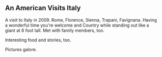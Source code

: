 
<html><h2>An American Visits Italy</h2>
<div>
A visit to Italy in 2009. Rome, Florence, Sienna, Trapani, Favignana.
Having a wonderful time you're welcome and Country while standing 
out like a giant at 6 foot tall. Met with family members, too.
</div>
  <p>Interesting food and stories, too.
<p>Pictures galore. 
</html>
